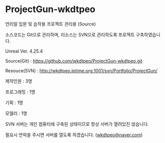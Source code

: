 # ProjectGun-wkdtpeo
언리얼 입문 및 습작용 프로젝트 관리용 (Source)

소스코드는 Git으로 관리하며, 리소스는 SVN으로 관리하도록 프로젝트 구축하였습니다.

Unreal Ver. 4.25.4

Source(Git) : https://github.com/wkdtpeo/ProjectGun-wkdtpeo.git

Resouce(SVN) : http://wkdtpeo.iptime.org:1001/svn/Portfolio/ProjectGun/

제작인원 : 3명

프로그래밍 : 1명

기획 : 1명

모델러 : 1명



SVN 서버는 개인 컴퓨터에 구축된 상태이므로 항상 서버가 열려있진 않습니다.

필요시 연락을 주시면 서버를 열도록 하겠습니다. (wkdtpeo@naver.com)
